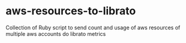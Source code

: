 # aws-resources-to-librato
Collection of Ruby script to send count and usage of aws resources of multiple aws accounts do librato metrics
